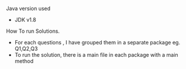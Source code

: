 Java version used
 - JDK v1.8

How To run Solutions.
- For each questions , I have grouped them in a separate package eg. Q1,Q2,Q3
- To run the solution, there is a main file in each package with a main method